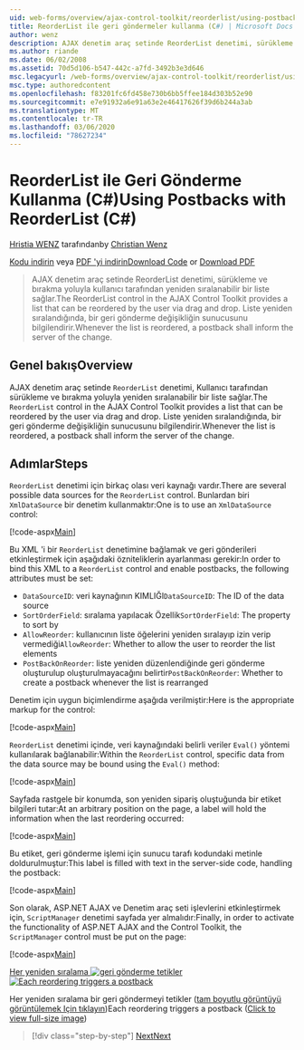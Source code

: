 ```yaml
---
uid: web-forms/overview/ajax-control-toolkit/reorderlist/using-postbacks-with-reorderlist-cs
title: ReorderList ile geri göndermeler kullanma (C#) | Microsoft Docs
author: wenz
description: AJAX denetim araç setinde ReorderList denetimi, sürükleme ve bırakma yoluyla kullanıcı tarafından yeniden sıralanabilir bir liste sağlar. Liste yeniden düzenlendiğinde bir Po...
ms.author: riande
ms.date: 06/02/2008
ms.assetid: 70d5d106-b547-442c-a7fd-3492b3e3d646
msc.legacyurl: /web-forms/overview/ajax-control-toolkit/reorderlist/using-postbacks-with-reorderlist-cs
msc.type: authoredcontent
ms.openlocfilehash: f83201fc6fd458e730b6bb5ffee184d303b52e90
ms.sourcegitcommit: e7e91932a6e91a63e2e46417626f39d6b244a3ab
ms.translationtype: MT
ms.contentlocale: tr-TR
ms.lasthandoff: 03/06/2020
ms.locfileid: "78627234"
---
```

# <a name="using-postbacks-with-reorderlist-c"></a><span data-ttu-id="c136d-104">ReorderList ile Geri Gönderme Kullanma (C#)</span><span class="sxs-lookup"><span data-stu-id="c136d-104">Using Postbacks with ReorderList (C#)</span></span>

<span data-ttu-id="c136d-105">[Hristia WENZ](https://github.com/wenz) tarafından</span><span class="sxs-lookup"><span data-stu-id="c136d-105">by [Christian Wenz](https://github.com/wenz)</span></span>

<span data-ttu-id="c136d-106">[Kodu indirin](https://download.microsoft.com/download/9/3/f/93f8daea-bebd-4821-833b-95205389c7d0/ReorderList4.cs.zip) veya [PDF 'yi indirin](https://download.microsoft.com/download/2/d/c/2dc10e34-6983-41d4-9c08-f78f5387d32b/reorderlist4CS.pdf)</span><span class="sxs-lookup"><span data-stu-id="c136d-106">[Download Code](https://download.microsoft.com/download/9/3/f/93f8daea-bebd-4821-833b-95205389c7d0/ReorderList4.cs.zip) or [Download PDF](https://download.microsoft.com/download/2/d/c/2dc10e34-6983-41d4-9c08-f78f5387d32b/reorderlist4CS.pdf)</span></span>

> <span data-ttu-id="c136d-107">AJAX denetim araç setinde ReorderList denetimi, sürükleme ve bırakma yoluyla kullanıcı tarafından yeniden sıralanabilir bir liste sağlar.</span><span class="sxs-lookup"><span data-stu-id="c136d-107">The ReorderList control in the AJAX Control Toolkit provides a list that can be reordered by the user via drag and drop.</span></span> <span data-ttu-id="c136d-108">Liste yeniden sıralandığında, bir geri gönderme değişikliğin sunucusunu bilgilendirir.</span><span class="sxs-lookup"><span data-stu-id="c136d-108">Whenever the list is reordered, a postback shall inform the server of the change.</span></span>

## <a name="overview"></a><span data-ttu-id="c136d-109">Genel bakış</span><span class="sxs-lookup"><span data-stu-id="c136d-109">Overview</span></span>

<span data-ttu-id="c136d-110">AJAX denetim araç setinde `ReorderList` denetimi, Kullanıcı tarafından sürükleme ve bırakma yoluyla yeniden sıralanabilir bir liste sağlar.</span><span class="sxs-lookup"><span data-stu-id="c136d-110">The `ReorderList` control in the AJAX Control Toolkit provides a list that can be reordered by the user via drag and drop.</span></span> <span data-ttu-id="c136d-111">Liste yeniden sıralandığında, bir geri gönderme değişikliğin sunucusunu bilgilendirir.</span><span class="sxs-lookup"><span data-stu-id="c136d-111">Whenever the list is reordered, a postback shall inform the server of the change.</span></span>

## <a name="steps"></a><span data-ttu-id="c136d-112">Adımlar</span><span class="sxs-lookup"><span data-stu-id="c136d-112">Steps</span></span>

<span data-ttu-id="c136d-113">`ReorderList` denetimi için birkaç olası veri kaynağı vardır.</span><span class="sxs-lookup"><span data-stu-id="c136d-113">There are several possible data sources for the `ReorderList` control.</span></span> <span data-ttu-id="c136d-114">Bunlardan biri `XmlDataSource` bir denetim kullanmaktır:</span><span class="sxs-lookup"><span data-stu-id="c136d-114">One is to use an `XmlDataSource` control:</span></span>

[!code-aspx[Main](using-postbacks-with-reorderlist-cs/samples/sample1.aspx)]

<span data-ttu-id="c136d-115">Bu XML 'i bir `ReorderList` denetimine bağlamak ve geri gönderileri etkinleştirmek için aşağıdaki özniteliklerin ayarlanması gerekir:</span><span class="sxs-lookup"><span data-stu-id="c136d-115">In order to bind this XML to a `ReorderList` control and enable postbacks, the following attributes must be set:</span></span>

- <span data-ttu-id="c136d-116">`DataSourceID`: veri kaynağının KIMLIĞI</span><span class="sxs-lookup"><span data-stu-id="c136d-116">`DataSourceID`: The ID of the data source</span></span>
- <span data-ttu-id="c136d-117">`SortOrderField`: sıralama yapılacak Özellik</span><span class="sxs-lookup"><span data-stu-id="c136d-117">`SortOrderField`: The property to sort by</span></span>
- <span data-ttu-id="c136d-118">`AllowReorder`: kullanıcının liste öğelerini yeniden sıralayıp izin verip vermediği</span><span class="sxs-lookup"><span data-stu-id="c136d-118">`AllowReorder`: Whether to allow the user to reorder the list elements</span></span>
- <span data-ttu-id="c136d-119">`PostBackOnReorder`: liste yeniden düzenlendiğinde geri gönderme oluşturulup oluşturulmayacağını belirtir</span><span class="sxs-lookup"><span data-stu-id="c136d-119">`PostBackOnReorder`: Whether to create a postback whenever the list is rearranged</span></span>

<span data-ttu-id="c136d-120">Denetim için uygun biçimlendirme aşağıda verilmiştir:</span><span class="sxs-lookup"><span data-stu-id="c136d-120">Here is the appropriate markup for the control:</span></span>

[!code-aspx[Main](using-postbacks-with-reorderlist-cs/samples/sample2.aspx)]

<span data-ttu-id="c136d-121">`ReorderList` denetimi içinde, veri kaynağındaki belirli veriler `Eval()` yöntemi kullanılarak bağlanabilir:</span><span class="sxs-lookup"><span data-stu-id="c136d-121">Within the `ReorderList` control, specific data from the data source may be bound using the `Eval()` method:</span></span>

[!code-aspx[Main](using-postbacks-with-reorderlist-cs/samples/sample3.aspx)]

<span data-ttu-id="c136d-122">Sayfada rastgele bir konumda, son yeniden sipariş oluştuğunda bir etiket bilgileri tutar:</span><span class="sxs-lookup"><span data-stu-id="c136d-122">At an arbitrary position on the page, a label will hold the information when the last reordering occurred:</span></span>

[!code-aspx[Main](using-postbacks-with-reorderlist-cs/samples/sample4.aspx)]

<span data-ttu-id="c136d-123">Bu etiket, geri gönderme işlemi için sunucu tarafı kodundaki metinle doldurulmuştur:</span><span class="sxs-lookup"><span data-stu-id="c136d-123">This label is filled with text in the server-side code, handling the postback:</span></span>

[!code-aspx[Main](using-postbacks-with-reorderlist-cs/samples/sample5.aspx)]

<span data-ttu-id="c136d-124">Son olarak, ASP.NET AJAX ve Denetim araç seti işlevlerini etkinleştirmek için, `ScriptManager` denetimi sayfada yer almalıdır:</span><span class="sxs-lookup"><span data-stu-id="c136d-124">Finally, in order to activate the functionality of ASP.NET AJAX and the Control Toolkit, the `ScriptManager` control must be put on the page:</span></span>

[!code-aspx[Main](using-postbacks-with-reorderlist-cs/samples/sample6.aspx)]

<span data-ttu-id="c136d-125">[Her yeniden sıralama ![geri gönderme tetikler](using-postbacks-with-reorderlist-cs/_static/image2.png)](using-postbacks-with-reorderlist-cs/_static/image1.png)</span><span class="sxs-lookup"><span data-stu-id="c136d-125">[![Each reordering triggers a postback](using-postbacks-with-reorderlist-cs/_static/image2.png)](using-postbacks-with-reorderlist-cs/_static/image1.png)</span></span>

<span data-ttu-id="c136d-126">Her yeniden sıralama bir geri göndermeyi tetikler ([tam boyutlu görüntüyü görüntülemek Için tıklayın](using-postbacks-with-reorderlist-cs/_static/image3.png))</span><span class="sxs-lookup"><span data-stu-id="c136d-126">Each reordering triggers a postback ([Click to view full-size image](using-postbacks-with-reorderlist-cs/_static/image3.png))</span></span>

> [!div class="step-by-step"]
> [<span data-ttu-id="c136d-127">Next</span><span class="sxs-lookup"><span data-stu-id="c136d-127">Next</span></span>](drag-and-drop-via-reorderlist-cs.md)
